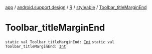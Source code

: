 [app](../../../index.md) / [android.support.design](../../index.md) / [R](../index.md) / [styleable](index.md) / [Toolbar_titleMarginEnd](./-toolbar_title-margin-end.md)

# Toolbar_titleMarginEnd

`static val Toolbar_titleMarginEnd: `[`Int`](https://kotlinlang.org/api/latest/jvm/stdlib/kotlin/-int/index.html)
`static val Toolbar_titleMarginEnd: `[`Int`](https://kotlinlang.org/api/latest/jvm/stdlib/kotlin/-int/index.html)